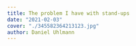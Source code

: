 ```yaml
---
title: The problem I have with stand-ups
date: "2021-02-03"
cover: "./345582364213123.jpg"
author: Daniel Uhlmann
---
```



<p style = "line-height: 1.5;">
<br></br></p>


<p style = "line-height: 1.5;">
<br></br></p>


<p style = "line-height: 1.5;">
<br></br></p>

<p style = "line-height: 1.5;">


<br></br></p>


<p style = "line-height: 1.5;">
<br></br></p>
